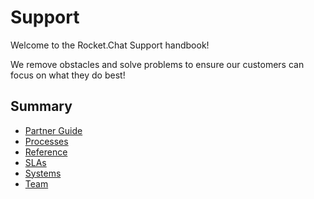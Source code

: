 # Support

Welcome to the Rocket.Chat Support handbook!

We remove obstacles and solve problems to ensure our customers can focus on what they do best!

## Summary

* [Partner Guide](partner-guide.md)
* [Processes](processes/)
* [Reference](reference.md)
* [SLAs](slas.md)
* [Systems](systems.md)
* [Team](team.md)

